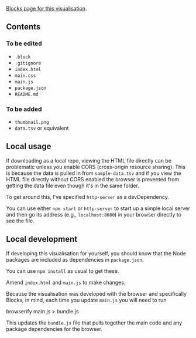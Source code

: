 

[Blocks page for this visualisation]().

## Contents

### To be edited

 - `.block`
 - `.gitignore`
 - `index.html`
 - `main.css`
 - `main.js`
 - `package.json`
 - `README.md`

### To be added

 - `thumbnail.png`
 - `data.tsv` or equivalent

## Local usage

If downloading as a local repo, viewing the HTML file directly can be problematic unless you enable CORS (cross-origin resource sharing). This is because the data is pulled in from `sample-data.tsv` and if you view the HTML file directly without CORS enabled the browser is prevented from getting the data file even though it's in the same folder.

To get around this, I've specified `http-server` as a devDependency.

You can use either `npm start` or `http-server` to start up a simple local server and then go its address (e.g., `localhost:8080`) in your browser directly to see the file.

## Local development

If developing this visualisation for yourself, you should know that the Node packages are included as dependencies in `package.json`.

You can use `npm install` as usual to get these.

Amend `index.html` and `main.js` to make changes.

Because the visualisation was developed with the browser and specifically Blocks, in mind, each time you update `main.js` you will need to run

  browserify main.js > bundle.js

This updates the `bundle.js` file that pulls together the main code and any package dependencies for the browser.
